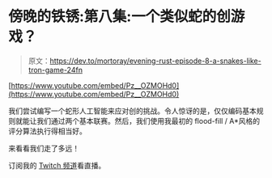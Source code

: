# 傍晚的铁锈:第八集:一个类似蛇的创游戏？

> 原文：<https://dev.to/mortoray/evening-rust-episode-8-a-snakes-like-tron-game-24fn>

[https://www.youtube.com/embed/Pz__OZMOHd0](https://www.youtube.com/embed/Pz__OZMOHd0)

我们尝试编写一个蛇形人工智能来应对创的挑战。令人惊讶的是，仅仅编码基本规则就能让我们通过两个基本联赛。然后，我们使用我最初的 flood-fill / A*风格的评分算法执行得相当好。

来看看我们走了多远！

订阅我的 [Twitch 频道](https://www.twitch.tv/mortoray)看直播。